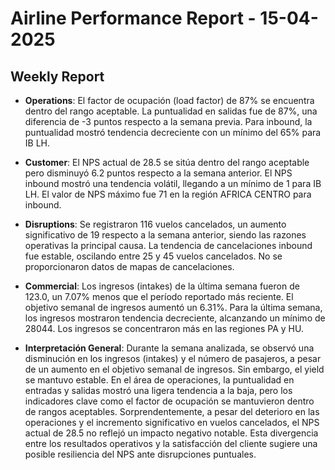 # Airline Performance Report - 15-04-2025

## Weekly Report

- **Operations**: El factor de ocupación (load factor) de 87% se encuentra dentro del rango aceptable. La puntualidad en salidas fue de 87%, una diferencia de -3 puntos respecto a la semana previa. Para inbound, la puntualidad mostró tendencia decreciente con un mínimo del 65% para IB LH.

- **Customer**: El NPS actual de 28.5 se sitúa dentro del rango aceptable pero disminuyó 6.2 puntos respecto a la semana anterior. El NPS inbound mostró una tendencia volátil, llegando a un mínimo de 1 para IB LH. El valor de NPS máximo fue 71 en la región AFRICA CENTRO para inbound.

- **Disruptions**: Se registraron 116 vuelos cancelados, un aumento significativo de 19 respecto a la semana anterior, siendo las razones operativas la principal causa. La tendencia de cancelaciones inbound fue estable, oscilando entre 25 y 45 vuelos cancelados. No se proporcionaron datos de mapas de cancelaciones.

- **Commercial**: Los ingresos (intakes) de la última semana fueron de 123.0, un 7.07% menos que el período reportado más reciente. El objetivo semanal de ingresos aumentó un 6.31%. Para la última semana, los ingresos mostraron tendencia decreciente, alcanzando un mínimo de 28044. Los ingresos se concentraron más en las regiones PA y HU.

- **Interpretación General**: Durante la semana analizada, se observó una disminución en los ingresos (intakes) y el número de pasajeros, a pesar de un aumento en el objetivo semanal de ingresos. Sin embargo, el yield se mantuvo estable. En el área de operaciones, la puntualidad en entradas y salidas mostró una ligera tendencia a la baja, pero los indicadores clave como el factor de ocupación se mantuvieron dentro de rangos aceptables. Sorprendentemente, a pesar del deterioro en las operaciones y el incremento significativo en vuelos cancelados, el NPS actual de 28.5 no reflejó un impacto negativo notable. Esta divergencia entre los resultados operativos y la satisfacción del cliente sugiere una posible resiliencia del NPS ante disrupciones puntuales.

